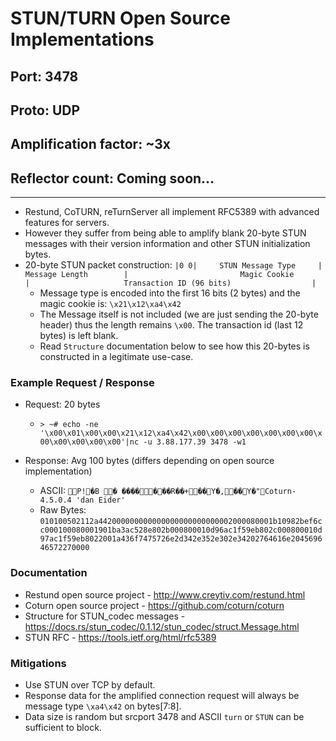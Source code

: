 # STUN/TURN Open Source Implementations

## Port: 3478

## Proto: UDP

## Amplification factor: ~3x

## Reflector count: Coming soon...

---

- Restund, CoTURN, reTurnServer all implement RFC5389 with advanced features for servers.
- However they suffer from being able to amplify blank 20-byte STUN messages with their version information and other STUN initialization bytes.
- 20-byte STUN packet construction:
```|0 0|     STUN Message Type     |         Message Length        |                         Magic Cookie                          |                     Transaction ID (96 bits)                  |```
  - Message type is encoded into the first 16 bits (2 bytes) and the magic cookie is: `\x21\x12\xa4\x42`
  - The Message itself is not included (we are just sending the 20-byte header) thus the length remains `\x00`. The transaction id (last 12 bytes) is left blank.
  - Read `Structure` documentation below to see how this 20-bytes is constructed in a legitimate use-case.

### Example Request / Response

- Request: 20 bytes

  - `> ~# echo -ne '\x00\x01\x00\x00\x21\x12\xa4\x42\x00\x00\x00\x00\x00\x00\x00\x00\x00\x00\x00\x00'|nc -u 3.88.177.39 3478 -w1`

- Response: Avg 100 bytes (differs depending on open source implementation)

  - ASCII: `P!�B �	�������R��+��Y�,��Y�"Coturn-4.5.0.4 'dan Eider'`
  - Raw Bytes: `010100502112a442000000000000000000000000002000080001b10982bef6cc000100080001901ba3ac528e802b000800010d96ac1f59eb802c000800010d97ac1f59eb8022001a436f7475726e2d342e352e302e34202764616e204569646572270000`

### Documentation

- Restund open source project - http://www.creytiv.com/restund.html
- Coturn open source project - https://github.com/coturn/coturn
- Structure for STUN_codec messages - https://docs.rs/stun_codec/0.1.12/stun_codec/struct.Message.html
- STUN RFC - https://tools.ietf.org/html/rfc5389

### Mitigations

- Use STUN over TCP by default.
- Response data for the amplified connection request will always be message type `\xa4\x42` on bytes[7:8].
- Data size is random but srcport 3478 and ASCII `turn` or `STUN` can be sufficient to block.

